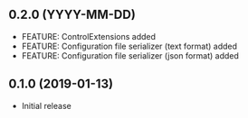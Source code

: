 ## 0.2.0 (YYYY-MM-DD)

- FEATURE: ControlExtensions added
- FEATURE: Configuration file serializer (text format) added
- FEATURE: Configuration file serializer (json format) added

## 0.1.0 (2019-01-13)

- Initial release